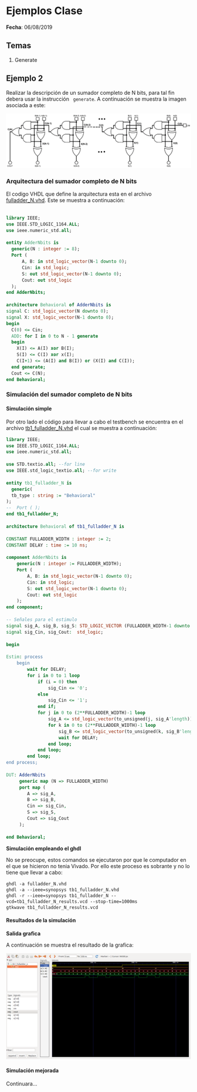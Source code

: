 # Ejemplos Clase #

**Fecha**: 06/08/2019

## Temas ##
1. Generate


## Ejemplo 2 ##

Realizar la descripción de un sumador completo de N bits, para tal fin debera usar la instrucción ``` generate```. A continuación se muestra la imagen asociada a este:

![imagen](fulladder_N.png)

### Arquitectura del sumador completo de N bits ### 

El codigo VHDL que define la arquitectura esta en el archivo [fulladder_N.vhd](fulladder_N.vhd). Este se muestra a continuación:

```VHDL

library IEEE;
use IEEE.STD_LOGIC_1164.ALL;
use ieee.numeric_std.all;

entity AdderNbits is
  generic(N : integer := 8);
  Port ( 
      A, B: in std_logic_vector(N-1 downto 0);
      Cin: in std_logic;
      S: out std_logic_vector(N-1 downto 0);
      Cout: out std_logic
  );
end AdderNbits;

architecture Behavioral of AdderNbits is
signal C: std_logic_vector(N downto 0);
signal X: std_logic_vector(N-1 downto 0);
begin
  C(0) <= Cin;
  ADD: for I in 0 to N - 1 generate
  begin
    X(I) <= A(I) xor B(I);
    S(I) <= C(I) xor x(I);
    C(I+1) <= (A(I) and B(I)) or (X(I) and C(I));
  end generate;
  Cout <= C(N);
end Behavioral;
```

### Simulación del sumador completo de N bits ### 

#### Simulación simple ####

Por otro lado el código para llevar a cabo el testbench se encuentra en el archivo [tb1_fulladder_N.vhd](tb1_fulladder_N.vhd) el cual se muestra a continuación:

```VHDL
library IEEE;
use IEEE.STD_LOGIC_1164.ALL;
use ieee.numeric_std.all;

use STD.textio.all; --for line
use IEEE.std_logic_textio.all; --for write

entity tb1_fulladder_N is
  generic(
  tb_type : string := "Behavioral"
);
--  Port ( );
end tb1_fulladder_N;

architecture Behavioral of tb1_fulladder_N is

CONSTANT FULLADDER_WIDTH : integer := 2;
CONSTANT DELAY : time := 10 ns;

component AdderNbits is
    generic(N : integer := FULLADDER_WIDTH);
    Port ( 
        A, B: in std_logic_vector(N-1 downto 0);
        Cin: in std_logic;
        S: out std_logic_vector(N-1 downto 0);
        Cout: out std_logic
    );
end component;

-- Señales para el estimulo
signal sig_A, sig_B, sig_S: STD_LOGIC_VECTOR (FULLADDER_WIDTH-1 downto 0):=(others=>'0');
signal sig_Cin, sig_Cout:  std_logic;
           
begin

Estim: process
    begin
        wait for DELAY;
        for i in 0 to 1 loop
            if (i = 0) then
                sig_Cin <= '0';
            else
                sig_Cin <= '1';
            end if;
            for j in 0 to (2**FULLADDER_WIDTH)-1 loop
                sig_A <= std_logic_vector(to_unsigned(j, sig_A'length));
                for k in 0 to (2**FULLADDER_WIDTH)-1 loop
                    sig_B <= std_logic_vector(to_unsigned(k, sig_B'length));
                    wait for DELAY;
                end loop;
            end loop;
        end loop;
end process;

DUT: AdderNbits
     generic map (N => FULLADDER_WIDTH)
     port map (
        A => sig_A,
        B => sig_B,
        Cin => sig_Cin,
        S => sig_S,
        Cout => sig_Cout
     );

end Behavioral;
```

**Simulación empleando el ghdl**

No se preocupe, estos comandos se ejecutaron por que le computador en el que se hicieron no tenia Vivado. Por ello este proceso es sobrante y no lo tiene que llevar a cabo:

```
ghdl -a fulladder_N.vhd
ghdl -a --ieee=synopsys tb1_fulladder_N.vhd
ghdl -r --ieee=synopsys tb1_fulladder_N --vcd=tb1_fulladder_N_results.vcd --stop-time=1000ms
gtkwave tb1_fulladder_N_results.vcd 
```

#### Resultados de la simulación ####

**Salida grafica**

A continuación se muestra el resultado de la grafica:

![imagen_tb](full_adder_tb1_results.png)


#### Simulación mejorada ####

Continuara...
